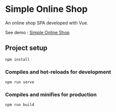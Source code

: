 # Simple Online Shop

An online shop SPA developed with Vue.

See demo : [Simple Online Shop](http://emmitt-simple-online-shop.s3-website-ap-southeast-1.amazonaws.com)

## Project setup
```
npm install
```
### Compiles and hot-reloads for development
```
npm run serve
```
### Compiles and minifies for production
```
npm run build
```
